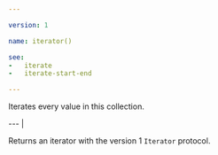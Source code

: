 ```yaml
---

version: 1

name: iterator()

see:
-   iterate
-   iterate-start-end

---
```


Iterates every value in this collection.

--- |

Returns an iterator with the version 1 `Iterator` protocol.


